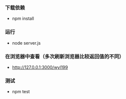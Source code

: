 ### 下载依赖
- npm install

### 运行
- node server.js

### 在浏览器中查看（多次刷新浏览器比较返回值的不同）
- http://127.0.0.1:3000/wyl199

### 测试
- npm test
